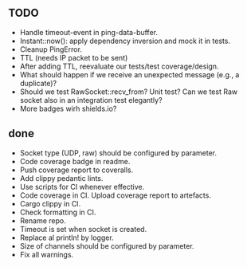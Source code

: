 ## TODO

- Handle timeout-event in ping-data-buffer.
- Instant::now(): apply dependency inversion and mock it in tests.
- Cleanup PingError.
- TTL (needs IP packet to be sent)
- After adding TTL, reevaluate our tests/test coverage/design.
- What should happen if we receive an unexpected message (e.g., a duplicate)?
- Should we test RawSocket::recv_from? Unit test? Can we test Raw socket also in an integration test elegantly?
- More badges wirh shields.io?

## done

- Socket type (UDP, raw) should be configured by parameter.
- Code coverage badge in readme.
- Push coverage report to coveralls.
- Add clippy pedantic lints.
- Use scripts for CI whenever effective.
- Code coverage in CI. Upload coverage report to artefacts.
- Cargo clippy in CI.
- Check formatting in CI.
- Rename repo.
- Timeout is set when socket is created.
- Replace al println! by logger.
- Size of channels should be configured by parameter.
- Fix all warnings.
